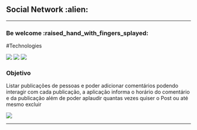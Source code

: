 <h2>Social Network :alien:</h2>

<hr/>

<h3>Be welcome :raised_hand_with_fingers_splayed:</h3>

#Technologies
<p>
  <img src="https://img.shields.io/badge/React-20232A?style=for-the-badge&logo=react&logoColor=61DAFB" />
  <img src="https://img.shields.io/badge/TypeScript-007ACC?style=for-the-badge&logo=typescript&logoColor=white" />
  <img src="https://img.shields.io/badge/styled--components-DB7093?style=for-the-badge&logo=styled-components&logoColor=white" />
</p>

<h3>Objetivo</h3>

<P>Listar publicações de pessoas e poder adicionar comentários podendo interagir com cada publicação, a aplicação informa o horário do comentário e da publicação
além de poder aplaudir quantas vezes quiser o Post ou até mesmo excluir
</p>


<div>
  <img src="https://user-images.githubusercontent.com/97187822/191392091-7bf92e96-12f5-47ad-b680-30b26ba7b79d.gif" />
  </div>
  
<hr/>

